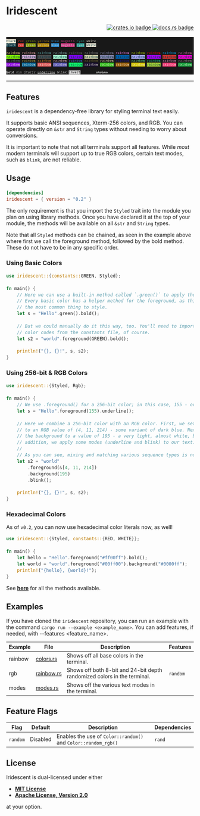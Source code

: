 # Iridescent

<!-- markdownlint-disable -->
<div align="right">
<a href="https://crates.io/crates/iridescent">
    <img src="https://img.shields.io/crates/v/iridescent?style=flat-square" alt="crates.io badge">
</a>
<a href="https://docs.rs/iridescent/latest/iridescent/">
    <img src="https://img.shields.io/docsrs/iridescent?style=flat-square" alt="docs.rs badge">
</a>
</div>
<br>
<div align="center">
    <img src="example.gif" alt="terminal screenshot showing off styled output">
</div>
<!-- markdownlint-enable -->

---

## Features

`iridescent` is a dependency-free library for styling terminal text easily.

It supports basic ANSI sequences, Xterm-256 colors, and RGB. You can operate
directly on `&str` and `String` types without needing to worry about
conversions.

It is important to note that not all terminals support all features. While
*most* modern terminals will support up to true RGB colors, certain text modes,
such as `blink`, are not reliable.

## Usage

```toml
[dependencies]
iridescent = { version = "0.2" }
```

The only requirement is that you import the `Styled` trait into the module you
plan on using library methods. Once you have declared it at the top of your
module, the methods will be available on all `&str` and `String` types.

Note that all `Styled` methods can be chained, as seen in the example above
where first we call the foreground method, followed by the bold method. These do
not have to be in any specific order.

### Using Basic Colors

```rust
use iridescent::{constants::GREEN, Styled};

fn main() {
    // Here we can use a built-in method called `.green()` to apply the color.
    // Every basic color has a helper method for the foreground, as this is
    // the most common thing to style.
    let s = "Hello".green().bold();

    // But we could manually do it this way, too. You'll need to import the
    // color codes from the constants file, of course.
    let s2 = "world".foreground(GREEN).bold();

    println!("{}, {}!", s, s2);
}
```

### Using 256-bit & RGB Colors

```rust
use iridescent::{Styled, Rgb};

fn main() {
    // We use .foreground() for a 256-bit color; in this case, 155 - or a lime green.
    let s = "Hello".foreground(155).underline();

    // Here we combine a 256-bit color with an RGB color. First, we set the foreground
    // to an RGB value of (4, 11, 214) - some variant of dark blue. Next, we set
    // the background to a value of 195 - a very light, almost white, blue. In 
    // addition, we apply some modes (underline and blink) to our text.
    //
    // As you can see, mixing and matching various sequence types is no problem!
    let s2 = "world"
        .foreground(&[4, 11, 214])
        .background(195)
        .blink();

    println!("{}, {}!", s, s2);
}
```

### Hexadecimal Colors

As of `v0.2`, you can now use hexadecimal color literals now, as well!

```rust
use iridescent::{Styled, constants::{RED, WHITE}};

fn main() {
    let hello = "Hello".foreground("#ff00ff").bold();
    let world = "world".foreground("#00ff00").background("#0000ff");
    println!("{hello}, {world}!");
}
```

See
**[here](https://docs.rs/iridescent/latest/iridescent/styled/trait.Styled.html)**
for all the methods available.

## Examples

If you have cloned the `iridescent` repository, you can run an example with the
command `cargo run --example <example_name>`. You can add features, if needed,
with --features <feature_name>.

<!-- markdownlint-disable -->
| Example | File                                    | Description                                                              | Features   |
|---------|-----------------------------------------|--------------------------------------------------------------------------|------------|
| rainbow | [colors.rs](/examples/colors.rs)   | Shows off all base colors in the terminal.                               |            |
| rgb     | [rainbow.rs](/examples/rainbow.rs) | Shows off both 8-bit and 24-bit depth randomized colors in the terminal. | `random`   |
| modes   | [modes.rs](/examples/modes.rs)     | Shows off the various text modes in the terminal.                        |            |
<!-- markdownlint-enable -->

## Feature Flags

<!-- markdownlint-disable -->
| Flag     | Default  | Description                                                                         | Dependencies |
|----------|----------|-------------------------------------------------------------------------------------|--------------|
| `random` | Disabled |Enables the use of `Color::random()` and `Color::random_rgb()`                       | `rand`       |
<!-- markdownlint-enable -->

## License

Iridescent is dual-licensed under either

- **[MIT License](/docs/LICENSE-MIT)**
- **[Apache License, Version 2.0](/docs/LICENSE-APACHE)**

at your option.
